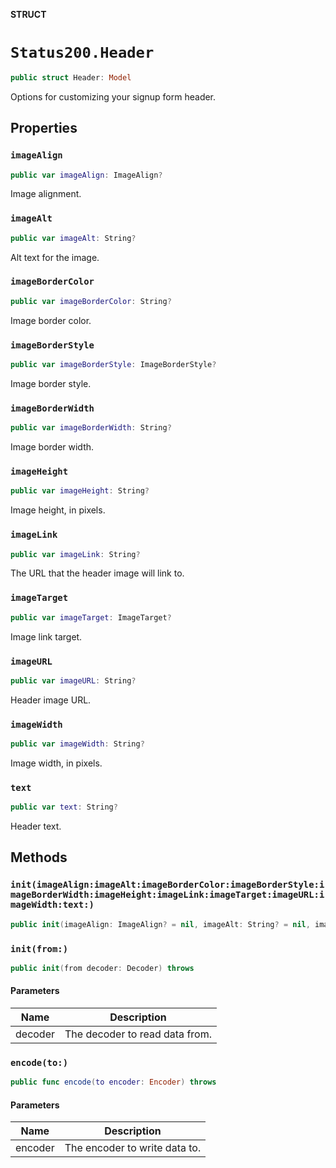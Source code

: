 **STRUCT**

# `Status200.Header`

```swift
public struct Header: Model
```

Options for customizing your signup form header.

## Properties
### `imageAlign`

```swift
public var imageAlign: ImageAlign?
```

Image alignment.

### `imageAlt`

```swift
public var imageAlt: String?
```

Alt text for the image.

### `imageBorderColor`

```swift
public var imageBorderColor: String?
```

Image border color.

### `imageBorderStyle`

```swift
public var imageBorderStyle: ImageBorderStyle?
```

Image border style.

### `imageBorderWidth`

```swift
public var imageBorderWidth: String?
```

Image border width.

### `imageHeight`

```swift
public var imageHeight: String?
```

Image height, in pixels.

### `imageLink`

```swift
public var imageLink: String?
```

The URL that the header image will link to.

### `imageTarget`

```swift
public var imageTarget: ImageTarget?
```

Image link target.

### `imageURL`

```swift
public var imageURL: String?
```

Header image URL.

### `imageWidth`

```swift
public var imageWidth: String?
```

Image width, in pixels.

### `text`

```swift
public var text: String?
```

Header text.

## Methods
### `init(imageAlign:imageAlt:imageBorderColor:imageBorderStyle:imageBorderWidth:imageHeight:imageLink:imageTarget:imageURL:imageWidth:text:)`

```swift
public init(imageAlign: ImageAlign? = nil, imageAlt: String? = nil, imageBorderColor: String? = nil, imageBorderStyle: ImageBorderStyle? = nil, imageBorderWidth: String? = nil, imageHeight: String? = nil, imageLink: String? = nil, imageTarget: ImageTarget? = nil, imageURL: String? = nil, imageWidth: String? = nil, text: String? = nil)
```

### `init(from:)`

```swift
public init(from decoder: Decoder) throws
```

#### Parameters

| Name | Description |
| ---- | ----------- |
| decoder | The decoder to read data from. |

### `encode(to:)`

```swift
public func encode(to encoder: Encoder) throws
```

#### Parameters

| Name | Description |
| ---- | ----------- |
| encoder | The encoder to write data to. |
